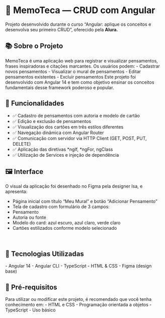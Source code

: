 <h1>🧠 MemoTeca — CRUD com Angular</h1>

Projeto desenvolvido durante o curso “Angular: aplique os conceitos e desenvolva seu primeiro CRUD”, oferecido pela <b>Alura.</b>

<h2>📚 Sobre o Projeto </h2>
MemoTeca é uma aplicação web para registrar e visualizar pensamentos, frases inspiradoras e citações marcantes. Os usuários podem:
- Cadastrar novos pensamentos
- Visualizar o mural de pensamentos
- Editar pensamentos existentes
- Excluir pensamentos
Este projeto foi desenvolvido com Angular 14 e tem como objetivo ensinar os conceitos fundamentais desse framework poderoso e popular.

<h2>🎯 Funcionalidades </h2>

- ✅ Cadastro de pensamentos com autoria e modelo de cartão
- ✅ Edição e exclusão de pensamentos
- ✅ Visualização dos cartões em três estilos diferentes
- ✅ Navegação dinâmica com Angular Router
- ✅ Comunicação com servidor via HTTP Client (GET, POST, PUT, DELETE)
- ✅ Aplicação das diretivas *ngIf, *ngFor, ngClass
- ✅ Utilização de Services e injeção de dependência

<h2> 🖼️ Interface</h2>  

O visual da aplicação foi desenhado no Figma pela designer Isa, e apresenta:
<br>
- Página inicial com título “Meu Mural” e botão “Adicionar Pensamento”
- Tela de cadastro com formulário de 3 campos:
- Pensamento
- Autoria ou fonte
- Modelo do card: azul escuro, azul claro, verde claro
- Cartões estilizados conforme modelo selecionado
<br>
<h2>🚀 Tecnologias Utilizadas</h2>
- Angular 14
- Angular CLI
- TypeScript
- HTML & CSS
- Figma (design base)
<br>
<h2>🧪 Pré-requisitos</h2>
Para utilizar ou modificar este projeto, é recomendado que você tenha conhecimento em:
- HTML e CSS
- Programação orientada a objetos
- TypeScript
- Uso básico
